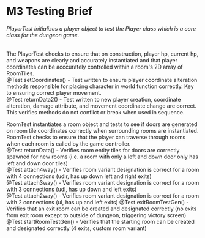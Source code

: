 # M3 Testing Brief
###### PlayerTest initializes a player object to test the Player class which is a core class for the dungeon game.
The PlayerTest checks to ensure that on construction, player hp, current hp, and weapons are clearly and accurately instantiated and
that player coordinates can be acccurately controlled within a room's 2D array of RoomTiles.  
    @Test setCoordinates() - Test written to ensure player coordinate alteration methods responsible for placing character in world function correctly. Key to ensuring correct player movement.  
    @Test returnData2() - Test written to new player creation, coordinate alteration, damage attribute, and movement coordinate change are correct. This verifies methods do not conflict or break when used in sequence.  

RoomTest instantiates a room object and tests to see if doors are generated on room tile coordinates correctly when surrounding rooms are instantiated.
RoomTest checks to ensure that the player can traverse through rooms when each room is called by the game controller.  
    @Test returnData() - Verifies room entity tiles for doors are correctly spawned for new rooms (i.e. a room with only a left and down door only has left and down door tiles)  
    @Test attach4way() - Verifies room variant designation is correct for a room with 4 connections (udlr, has up down left and right exits)  
    @Test attach3way() - Verifies room variant designation is correct for a room with 3 connections (udl, has up down and left exits)  
    @Test attach2way() - Verifies room variant designation is correct for a room with 2 connections (ul, has up and left exits)
    @Test exitRoomTestGen() - Verifies that an exit room can be created and designated correctly (no exits from exit room except to outside of dungeon, triggering victory screen)  
    @Test startRoomTestGen() - Verifies that the starting room can be created and designated correctly (4 exits, custom room variant)  
